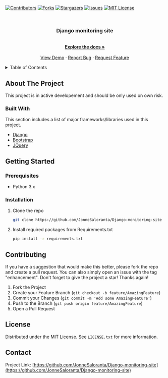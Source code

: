 <div id="top"></div>

[![Contributors][contributors-shield]][contributors-url]
[![Forks][forks-shield]][forks-url]
[![Stargazers][stars-shield]][stars-url]
[![Issues][issues-shield]][issues-url]
[![MIT License][license-shield]][license-url]



<!-- PROJECT LOGO -->
<br />
<div align="center">

  <h3 align="center">Django monitoring site</h3>
  
  <p align="center">
    <br />
    <a href="https://github.com/JonneSaloranta/Django-monitoring-site"><strong>Explore the docs »</strong></a>
    <br />
    <br />
    <a href="https://github.com/JonneSaloranta/Django-monitoring-site">View Demo</a>
    ·
    <a href="https://github.com/JonneSaloranta/Django-monitoring-site/issues">Report Bug</a>
    ·
    <a href="https://github.com/JonneSaloranta/Django-monitoring-site/issues">Request Feature</a>
  </p>
</div>



<!-- TABLE OF CONTENTS -->
<details>
  <summary>Table of Contents</summary>
  <ol>
    <li>
      <a href="#about-the-project">About The Project</a>
      <ul>
        <li><a href="#built-with">Built With</a></li>
      </ul>
    </li>
    <li>
      <a href="#getting-started">Getting Started</a>
      <ul>
        <li><a href="#prerequisites">Prerequisites</a></li>
        <li><a href="#installation">Installation</a></li>
      </ul>
    </li>
    <li><a href="#contributing">Contributing</a></li>
    <li><a href="#license">License</a></li>
    <li><a href="#contact">Contact</a></li>
  </ol>
</details>



<!-- ABOUT THE PROJECT -->
## About The Project

This project is in active developement and should be only used on own risk.





### Built With

This section includes a list of major frameworks/libraries used in this project. 

* [Django](https://www.djangoproject.com/)
* [Bootstrap](https://getbootstrap.com)
* [JQuery](https://jquery.com)




<!-- GETTING STARTED -->
## Getting Started

### Prerequisites

* Python 3.x

### Installation

1. Clone the repo
   ```sh
   git clone https://github.com/JonneSaloranta/Django-monitoring-site
   ```
2. Install required packages from Requirements.txt

   ```sh
   pip install -r requirements.txt
   ```




<!-- CONTRIBUTING -->
## Contributing

If you have a suggestion that would make this better, please fork the repo and create a pull request. You can also simply open an issue with the tag "enhancement".
Don't forget to give the project a star! Thanks again!

1. Fork the Project
2. Create your Feature Branch (`git checkout -b feature/AmazingFeature`)
3. Commit your Changes (`git commit -m 'Add some AmazingFeature'`)
4. Push to the Branch (`git push origin feature/AmazingFeature`)
5. Open a Pull Request





<!-- LICENSE -->
## License

Distributed under the MIT License. See `LICENSE.txt` for more information.





<!-- CONTACT -->
## Contact

Project Link: [https://github.com/JonneSaloranta/Django-monitoring-site](https://github.com/JonneSaloranta/Django-monitoring-site)





<!-- MARKDOWN LINKS & IMAGES -->

[contributors-shield]: https://img.shields.io/github/contributors/JonneSaloranta/Django-monitoring-site.svg?style=for-the-badge

[contributors-url]: https://github.com/JonneSaloranta/Django-monitoring-site/graphs/contributors

[forks-shield]: https://img.shields.io/github/forks/JonneSaloranta/Django-monitoring-site.svg?style=for-the-badge

[forks-url]: https://github.com/JonneSaloranta/Django-monitoring-site/network/members

[stars-shield]: https://img.shields.io/github/stars/JonneSaloranta/Django-monitoring-site.svg?style=for-the-badge

[stars-url]: https://github.com/JonneSaloranta/Django-monitoring-site/stargazers

[issues-shield]: https://img.shields.io/github/issues/JonneSaloranta/Django-monitoring-site.svg?style=for-the-badge

[issues-url]: https://github.com/JonneSaloranta/Django-monitoring-site/issues

[license-shield]: https://img.shields.io/github/license/JonneSaloranta/Django-monitoring-site.svg?style=for-the-badge

[license-url]: https://github.com/JonneSaloranta/Django-monitoring-site/blob/master/LICENSE.txt
